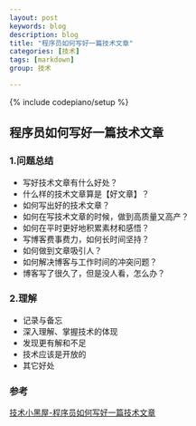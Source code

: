 ```yaml
---
layout: post
keywords: blog
description: blog
title: "程序员如何写好一篇技术文章"
categories: [技术]
tags: [markdown]
group: 技术

---
```

{% include codepiano/setup %}

## 程序员如何写好一篇技术文章

### 1.问题总结
* 写好技术文章有什么好处？
* 什么样的技术文章算是【好文章】？
* 如何写出好的技术文章？
* 如何在写技术文章的时候，做到高质量又高产？
* 如何在平时更好地积累素材和感悟？
* 写博客费事费力，如何长时间坚持？
* 如何做到文章吸引人？
* 如何解决博客与工作时间的冲突问题？
* 博客写了很久了，但是没人看，怎么办？

### 2.理解
* 记录与备忘
* 深入理解、掌握技术的体现
* 发现更有解和不足
* 技术应该是开放的
* 其它好处


### 参考

[技术小黑屋-程序员如何写好一篇技术文章](http://droidyue.com/blog/2017/01/02/why-every-programmer-should-try-to-write-blogs/)

